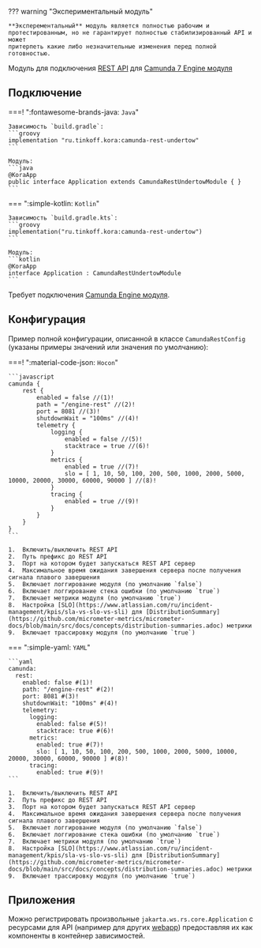 ??? warning "Экспериментальный модуль"

    **Эксперементальный** модуль является полностью рабочим и протестированным, но не гарантирует полностью стабилизированный API и может
    притерпеть какие либо незначительные изменения перед полной готовностью.

Модуль для подключения [REST API](https://docs.camunda.org/manual/7.21/reference/rest/overview/) для [Camunda 7 Engine модуля](camunda7-bpmn.md)

## Подключение

===! ":fontawesome-brands-java: `Java`"

    Зависимость `build.gradle`:
    ```groovy
    implementation "ru.tinkoff.kora:camunda-rest-undertow"
    ```

    Модуль:
    ```java
    @KoraApp
    public interface Application extends CamundaRestUndertowModule { }
    ```

=== ":simple-kotlin: `Kotlin`"

    Зависимость `build.gradle.kts`:
    ```groovy
    implementation("ru.tinkoff.kora:camunda-rest-undertow")
    ```

    Модуль:
    ```kotlin
    @KoraApp
    interface Application : CamundaRestUndertowModule
    ```

Требует подключения [Camunda Engine модуля](camunda7-bpmn.md).

## Конфигурация

Пример полной конфигурации, описанной в классе `CamundaRestConfig` (указаны примеры значений или значения по умолчанию):

===! ":material-code-json: `Hocon`"

    ```javascript
    camunda {
        rest {
            enabled = false //(1)!
            path = "/engine-rest" //(2)!
            port = 8081 //(3)!
            shutdownWait = "100ms" //(4)!
            telemetry {
                logging {
                    enabled = false //(5)!
                    stacktrace = true //(6)!
                }
                metrics {
                    enabled = true //(7)!
                    slo = [ 1, 10, 50, 100, 200, 500, 1000, 2000, 5000, 10000, 20000, 30000, 60000, 90000 ] //(8)!
                }
                tracing {
                    enabled = true //(9)!
                }
            }
        }
    }
    ```

    1.  Включить/выключить REST API
    2.  Путь префикс до REST API
    3.  Порт на котором будет запускаться REST API сервер
    4.  Максимальное время ожидания завершения сервера после получения сигнала плавого завершения
    5.  Включает логгирование модуля (по умолчанию `false`)
    6.  Включает логгирование стека ошибки (по умолчанию `true`)
    7.  Включает метрики модуля (по умолчанию `true`)
    8.  Настройка [SLO](https://www.atlassian.com/ru/incident-management/kpis/sla-vs-slo-vs-sli) для [DistributionSummary](https://github.com/micrometer-metrics/micrometer-docs/blob/main/src/docs/concepts/distribution-summaries.adoc) метрики
    9.  Включает трассировку модуля (по умолчанию `true`)

=== ":simple-yaml: `YAML`"

    ```yaml
    camunda:
      rest:
        enabled: false #(1)!
        path: "/engine-rest" #(2)!
        port: 8081 #(3)!
        shutdownWait: "100ms" #(4)!
        telemetry:
          logging:
            enabled: false #(5)!
            stacktrace: true #(6)!
          metrics:
            enabled: true #(7)!
            slo: [ 1, 10, 50, 100, 200, 500, 1000, 2000, 5000, 10000, 20000, 30000, 60000, 90000 ] #(8)!
          tracing:
            enabled: true #(9)!
    ```

    1.  Включить/выключить REST API
    2.  Путь префикс до REST API
    3.  Порт на котором будет запускаться REST API сервер
    4.  Максимальное время ожидания завершения сервера после получения сигнала плавого завершения
    5.  Включает логгирование модуля (по умолчанию `false`)
    6.  Включает логгирование стека ошибки (по умолчанию `true`)
    7.  Включает метрики модуля (по умолчанию `true`)
    8.  Настройка [SLO](https://www.atlassian.com/ru/incident-management/kpis/sla-vs-slo-vs-sli) для [DistributionSummary](https://github.com/micrometer-metrics/micrometer-docs/blob/main/src/docs/concepts/distribution-summaries.adoc) метрики
    9.  Включает трассировку модуля (по умолчанию `true`)

## Приложения

Можно регистрировать произвольные `jakarta.ws.rs.core.Application` с ресурсами для API (например для других [webapp](https://docs.camunda.org/manual/7.21/webapps/)) предоставляя их как компоненты в контейнер зависимостей.
